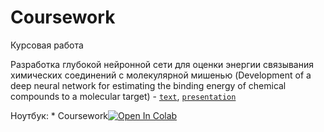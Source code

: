 # Coursework
Курсовая работа

Разработка глубокой нейронной сети для оценки энергии связывания химических соединений с молекулярной мишенью
(Development of a deep neural network for estimating the binding energy of chemical compounds to a molecular target) - [`text`](https://temablag.github.io/BSU/science_works/coursework/coursework.pdf), [`presentation`](https://temablag.github.io/BSU/science_works/coursework/presentation_coursework.pdf)

Ноутбук: * Coursework[![Open In Colab](https://colab.research.google.com/assets/colab-badge.svg)](https://colab.research.google.com/github/TemaBlag/BSU/blob/main/science_works/coursework/сoursework.ipynb)

